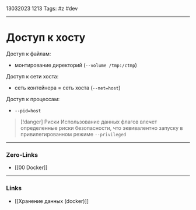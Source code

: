 13032023 1213
Tags: #z #dev

---
# Доступ к хосту

Доступ к файлам:
- монтирование директорий (`--volume /tmp:/ctmp`)

Доступ к сети хоста:
- сеть контейнера = сеть хоста (`--net=host`)

Доступ к процессам:
- `--pid=host`

>[!danger] Риски
>Использование данных флагов влечет определенные риски безопасности, что эквивалентно запуску в привилегированном режиме `--privileged`

---
### Zero-Links
- [[00 Docker]]

---
### Links
- [[Хранение данных (docker)]]
